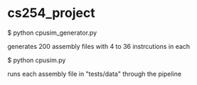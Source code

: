 # cs254_project

$ python cpusim_generator.py

generates 200 assembly files with 4 to 36 instrcutions in each

$ python cpusim.py

runs each assembly file in "tests/data" through the pipeline
